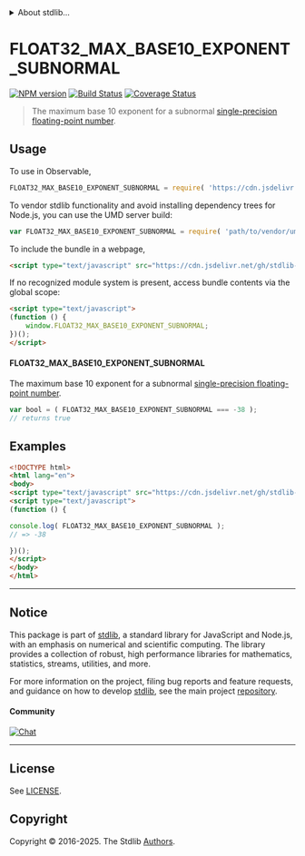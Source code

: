 <!--

@license Apache-2.0

Copyright (c) 2024 The Stdlib Authors.

Licensed under the Apache License, Version 2.0 (the "License");
you may not use this file except in compliance with the License.
You may obtain a copy of the License at

   http://www.apache.org/licenses/LICENSE-2.0

Unless required by applicable law or agreed to in writing, software
distributed under the License is distributed on an "AS IS" BASIS,
WITHOUT WARRANTIES OR CONDITIONS OF ANY KIND, either express or implied.
See the License for the specific language governing permissions and
limitations under the License.

-->


<details>
  <summary>
    About stdlib...
  </summary>
  <p>We believe in a future in which the web is a preferred environment for numerical computation. To help realize this future, we've built stdlib. stdlib is a standard library, with an emphasis on numerical and scientific computation, written in JavaScript (and C) for execution in browsers and in Node.js.</p>
  <p>The library is fully decomposable, being architected in such a way that you can swap out and mix and match APIs and functionality to cater to your exact preferences and use cases.</p>
  <p>When you use stdlib, you can be absolutely certain that you are using the most thorough, rigorous, well-written, studied, documented, tested, measured, and high-quality code out there.</p>
  <p>To join us in bringing numerical computing to the web, get started by checking us out on <a href="https://github.com/stdlib-js/stdlib">GitHub</a>, and please consider <a href="https://opencollective.com/stdlib">financially supporting stdlib</a>. We greatly appreciate your continued support!</p>
</details>

# FLOAT32_MAX_BASE10_EXPONENT_SUBNORMAL

[![NPM version][npm-image]][npm-url] [![Build Status][test-image]][test-url] [![Coverage Status][coverage-image]][coverage-url] <!-- [![dependencies][dependencies-image]][dependencies-url] -->

> The maximum base 10 exponent for a subnormal [single-precision floating-point number][ieee754].



<section class="usage">

## Usage

<!-- eslint-disable id-length -->

To use in Observable,

```javascript
FLOAT32_MAX_BASE10_EXPONENT_SUBNORMAL = require( 'https://cdn.jsdelivr.net/gh/stdlib-js/constants-float32-max-base10-exponent-subnormal@umd/browser.js' )
```

To vendor stdlib functionality and avoid installing dependency trees for Node.js, you can use the UMD server build:

```javascript
var FLOAT32_MAX_BASE10_EXPONENT_SUBNORMAL = require( 'path/to/vendor/umd/constants-float32-max-base10-exponent-subnormal/index.js' )
```

To include the bundle in a webpage,

```html
<script type="text/javascript" src="https://cdn.jsdelivr.net/gh/stdlib-js/constants-float32-max-base10-exponent-subnormal@umd/browser.js"></script>
```

If no recognized module system is present, access bundle contents via the global scope:

```html
<script type="text/javascript">
(function () {
    window.FLOAT32_MAX_BASE10_EXPONENT_SUBNORMAL;
})();
</script>
```

#### FLOAT32_MAX_BASE10_EXPONENT_SUBNORMAL

The maximum base 10 exponent for a subnormal [single-precision floating-point number][ieee754].

<!-- eslint-disable id-length -->

```javascript
var bool = ( FLOAT32_MAX_BASE10_EXPONENT_SUBNORMAL === -38 );
// returns true
```

</section>

<!-- /.usage -->

<section class="examples">

## Examples

<!-- TODO: better example -->

<!-- eslint no-undef: "error" -->

<!-- eslint-disable id-length -->

```html
<!DOCTYPE html>
<html lang="en">
<body>
<script type="text/javascript" src="https://cdn.jsdelivr.net/gh/stdlib-js/constants-float32-max-base10-exponent-subnormal@umd/browser.js"></script>
<script type="text/javascript">
(function () {

console.log( FLOAT32_MAX_BASE10_EXPONENT_SUBNORMAL );
// => -38

})();
</script>
</body>
</html>
```

</section>

<!-- /.examples -->

<!-- C interface documentation. -->



<!-- Section for related `stdlib` packages. Do not manually edit this section, as it is automatically populated. -->

<section class="related">

</section>

<!-- /.related -->

<!-- Section for all links. Make sure to keep an empty line after the `section` element and another before the `/section` close. -->


<section class="main-repo" >

* * *

## Notice

This package is part of [stdlib][stdlib], a standard library for JavaScript and Node.js, with an emphasis on numerical and scientific computing. The library provides a collection of robust, high performance libraries for mathematics, statistics, streams, utilities, and more.

For more information on the project, filing bug reports and feature requests, and guidance on how to develop [stdlib][stdlib], see the main project [repository][stdlib].

#### Community

[![Chat][chat-image]][chat-url]

---

## License

See [LICENSE][stdlib-license].


## Copyright

Copyright &copy; 2016-2025. The Stdlib [Authors][stdlib-authors].

</section>

<!-- /.stdlib -->

<!-- Section for all links. Make sure to keep an empty line after the `section` element and another before the `/section` close. -->

<section class="links">

[npm-image]: http://img.shields.io/npm/v/@stdlib/constants-float32-max-base10-exponent-subnormal.svg
[npm-url]: https://npmjs.org/package/@stdlib/constants-float32-max-base10-exponent-subnormal

[test-image]: https://github.com/stdlib-js/constants-float32-max-base10-exponent-subnormal/actions/workflows/test.yml/badge.svg?branch=main
[test-url]: https://github.com/stdlib-js/constants-float32-max-base10-exponent-subnormal/actions/workflows/test.yml?query=branch:main

[coverage-image]: https://img.shields.io/codecov/c/github/stdlib-js/constants-float32-max-base10-exponent-subnormal/main.svg
[coverage-url]: https://codecov.io/github/stdlib-js/constants-float32-max-base10-exponent-subnormal?branch=main

<!--

[dependencies-image]: https://img.shields.io/david/stdlib-js/constants-float32-max-base10-exponent-subnormal.svg
[dependencies-url]: https://david-dm.org/stdlib-js/constants-float32-max-base10-exponent-subnormal/main

-->

[chat-image]: https://img.shields.io/gitter/room/stdlib-js/stdlib.svg
[chat-url]: https://app.gitter.im/#/room/#stdlib-js_stdlib:gitter.im

[stdlib]: https://github.com/stdlib-js/stdlib

[stdlib-authors]: https://github.com/stdlib-js/stdlib/graphs/contributors

[umd]: https://github.com/umdjs/umd
[es-module]: https://developer.mozilla.org/en-US/docs/Web/JavaScript/Guide/Modules

[deno-url]: https://github.com/stdlib-js/constants-float32-max-base10-exponent-subnormal/tree/deno
[deno-readme]: https://github.com/stdlib-js/constants-float32-max-base10-exponent-subnormal/blob/deno/README.md
[umd-url]: https://github.com/stdlib-js/constants-float32-max-base10-exponent-subnormal/tree/umd
[umd-readme]: https://github.com/stdlib-js/constants-float32-max-base10-exponent-subnormal/blob/umd/README.md
[esm-url]: https://github.com/stdlib-js/constants-float32-max-base10-exponent-subnormal/tree/esm
[esm-readme]: https://github.com/stdlib-js/constants-float32-max-base10-exponent-subnormal/blob/esm/README.md
[branches-url]: https://github.com/stdlib-js/constants-float32-max-base10-exponent-subnormal/blob/main/branches.md

[stdlib-license]: https://raw.githubusercontent.com/stdlib-js/constants-float32-max-base10-exponent-subnormal/main/LICENSE

[ieee754]: https://en.wikipedia.org/wiki/IEEE_754-1985

<!-- <related-links> -->

<!-- </related-links> -->

</section>

<!-- /.links -->
